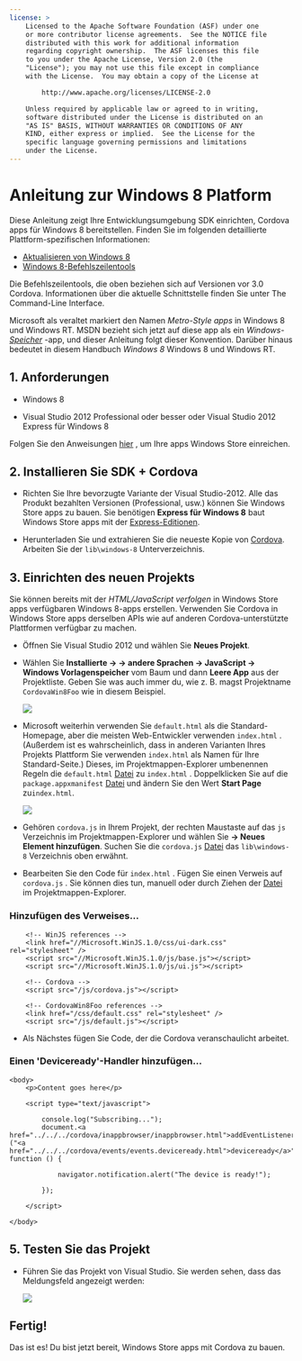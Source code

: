 ```yaml
---
license: >
    Licensed to the Apache Software Foundation (ASF) under one
    or more contributor license agreements.  See the NOTICE file
    distributed with this work for additional information
    regarding copyright ownership.  The ASF licenses this file
    to you under the Apache License, Version 2.0 (the
    "License"); you may not use this file except in compliance
    with the License.  You may obtain a copy of the License at

        http://www.apache.org/licenses/LICENSE-2.0

    Unless required by applicable law or agreed to in writing,
    software distributed under the License is distributed on an
    "AS IS" BASIS, WITHOUT WARRANTIES OR CONDITIONS OF ANY
    KIND, either express or implied.  See the License for the
    specific language governing permissions and limitations
    under the License.
---
```


# Anleitung zur Windows 8 Platform

Diese Anleitung zeigt Ihre Entwicklungsumgebung SDK einrichten, Cordova apps für Windows 8 bereitstellen. Finden Sie im folgenden detaillierte Plattform-spezifischen Informationen:

*   <a href="upgrading.html">Aktualisieren von Windows 8</a>
*   <a href="tools.html">Windows 8-Befehlszeilentools</a>

Die Befehlszeilentools, die oben beziehen sich auf Versionen vor 3.0 Cordova. Informationen über die aktuelle Schnittstelle finden Sie unter The Command-Line Interface.

Microsoft als veraltet markiert den Namen *Metro-Style apps* in Windows 8 und Windows RT. MSDN bezieht sich jetzt auf diese app als ein *Windows-<a href="../../../cordova/storage/storage.html">Speicher</a>* -app, und dieser Anleitung folgt dieser Konvention. Darüber hinaus bedeutet in diesem Handbuch *Windows 8* Windows 8 und Windows RT.

## 1. Anforderungen

*   Windows 8

*   Visual Studio 2012 Professional oder besser oder Visual Studio 2012 Express für Windows 8

Folgen Sie den Anweisungen [hier][1] , um Ihre apps Windows Store einreichen.

 [1]: http://www.windowsstore.com/

## 2. Installieren Sie SDK + Cordova

*   Richten Sie Ihre bevorzugte Variante der Visual Studio-2012. Alle das Produkt bezahlten Versionen (Professional, usw.) können Sie Windows Store apps zu bauen. Sie benötigen **Express für Windows 8** baut Windows Store apps mit der [Express-Editionen][2].

*   Herunterladen Sie und extrahieren Sie die neueste Kopie von [Cordova][3]. Arbeiten Sie der `lib\windows-8` Unterverzeichnis.

 [2]: http://www.microsoft.com/visualstudio/eng/products/visual-studio-express-products
 [3]: http://phonegap.com/download

## 3. Einrichten des neuen Projekts

Sie können bereits mit der *HTML/JavaScript verfolgen* in Windows Store apps verfügbaren Windows 8-apps erstellen. Verwenden Sie Cordova in Windows Store apps derselben APIs wie auf anderen Cordova-unterstützte Plattformen verfügbar zu machen.

*   Öffnen Sie Visual Studio 2012 und wählen Sie **Neues Projekt**.

*   Wählen Sie **Installierte → → andere Sprachen → JavaScript → Windows Vorlagenspeicher** vom Baum und dann **Leere App** aus der Projektliste. Geben Sie was auch immer du, wie z. B. magst Projektname `CordovaWin8Foo` wie in diesem Beispiel.
    
    ![][4]

*   Microsoft weiterhin verwenden Sie `default.html` als die Standard-Homepage, aber die meisten Web-Entwickler verwenden `index.html` . (Außerdem ist es wahrscheinlich, dass in anderen Varianten Ihres Projekts Plattform Sie verwenden `index.html` als Namen für Ihre Standard-Seite.) Dieses, im Projektmappen-Explorer umbenennen Regeln die `default.html` <a href="../../../cordova/file/fileobj/fileobj.html">Datei</a> zu `index.html` . Doppelklicken Sie auf die `package.appxmanifest` <a href="../../../cordova/file/fileobj/fileobj.html">Datei</a> und ändern Sie den Wert **Start Page** zu`index.html`.
    
    ![][5]

*   Gehören `cordova.js` in Ihrem Projekt, der rechten Maustaste auf das `js` Verzeichnis im Projektmappen-Explorer und wählen Sie **→ Neues Element hinzufügen**. Suchen Sie die `cordova.js` <a href="../../../cordova/file/fileobj/fileobj.html">Datei</a> das `lib\windows-8` Verzeichnis oben erwähnt.

*   Bearbeiten Sie den Code für `index.html` . Fügen Sie einen Verweis auf `cordova.js` . Sie können dies tun, manuell oder durch Ziehen der <a href="../../../cordova/file/fileobj/fileobj.html">Datei</a> im Projektmappen-Explorer.

 [4]: img/guide/platforms/win8/wsnewproject.png
 [5]: img/guide/platforms/win8/wschangemanifest.png

### Hinzufügen des Verweises...

        <!-- WinJS references -->
        <link href="//Microsoft.WinJS.1.0/css/ui-dark.css" rel="stylesheet" />
        <script src="//Microsoft.WinJS.1.0/js/base.js"></script>
        <script src="//Microsoft.WinJS.1.0/js/ui.js"></script>
    
        <!-- Cordova -->
        <script src="/js/cordova.js"></script>
    
        <!-- CordovaWin8Foo references -->
        <link href="/css/default.css" rel="stylesheet" />
        <script src="/js/default.js"></script>
    

*   Als Nächstes fügen Sie Code, der die Cordova veranschaulicht arbeitet.

### Einen 'Deviceready'-Handler hinzufügen...

    <body>
        <p>Content goes here</p>
    
        <script type="text/javascript">
    
            console.log("Subscribing...");
            document.<a href="../../../cordova/inappbrowser/inappbrowser.html">addEventListener</a>("<a href="../../../cordova/events/events.deviceready.html">deviceready</a>", function () {
    
                navigator.notification.alert("The device is ready!");
    
            });
    
        </script>
    
    </body>
    

## 5. Testen Sie das Projekt

*   Führen Sie das Projekt von Visual Studio. Sie werden sehen, dass das Meldungsfeld angezeigt werden:
    
    ![][6]

 [6]: img/guide/platforms/win8/wsalert.png

## Fertig!

Das ist es! Du bist jetzt bereit, Windows Store apps mit Cordova zu bauen.